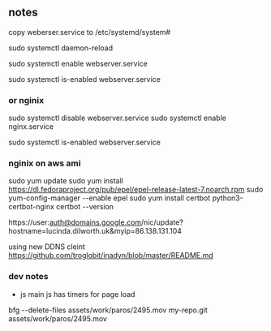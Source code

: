 ## notes

copy weberser.service to /etc/systemd/system#

sudo systemctl daemon-reload

sudo systemctl enable webserver.service

sudo systemctl is-enabled webserver.service

### or nginix

sudo systemctl disable webserver.service
sudo systemctl enable nginx.service

sudo systemctl is-enabled webserver.service





### nginix on aws ami
sudo yum update
sudo yum install https://dl.fedoraproject.org/pub/epel/epel-release-latest-7.noarch.rpm
sudo yum-config-manager --enable epel
sudo yum install certbot python3-certbot-nginx
certbot --version



https://user:auth@domains.google.com/nic/update?hostname=lucinda.dilworth.uk&myip=86.138.131.104


using new DDNS cleint
https://github.com/troglobit/inadyn/blob/master/README.md

### dev notes

- js main js has timers for page load


bfg --delete-files assets/work/paros/2495.mov  my-repo.git
assets/work/paros/2495.mov
